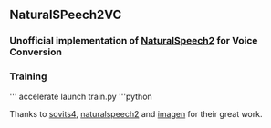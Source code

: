 ## NaturalSPeech2VC

### Unofficial implementation of <a href="https://arxiv.org/pdf/2304.09116.pdf">NaturalSpeech2</a> for Voice Conversion


### Training
'''
accelerate launch train.py
'''python



Thanks to <a href="https://github.com/svc-develop-team/so-vits-svc/">sovits4</a>, <a href="https://github.com/lucidrains/naturalspeech2-pytorch/">naturalspeech2</a> and <a href="https://github.com/lucidrains/imagen-pytorch">imagen</a> for their great work.
